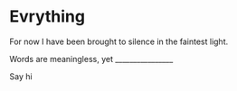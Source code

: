 # Evrything

For now I have been brought to silence in the faintest light.

Words are meaningless, yet ________________

Say hi
